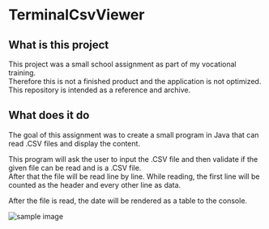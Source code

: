 # TerminalCsvViewer

## What is this project

This project was a small school assignment as part of my vocational training.  
Therefore this is not a finished product and the application is not optimized. This repository is intended as a reference and archive.

## What does it do

The goal of this assignment was to create a small program in Java that can read .CSV files and display the content.

This program will ask the user to input the .CSV file and then validate if the given file can be read and is a .CSV file.  
After that the file will be read line by line. While reading, the first line will be counted as the header and every other line as data.

After the file is read, the date will be rendered as a table to the console.

![sample image](https://raw.githubusercontent.com/basicx-StrgV/TerminalCsvViewer/main/images/csvViewerSample.png)
